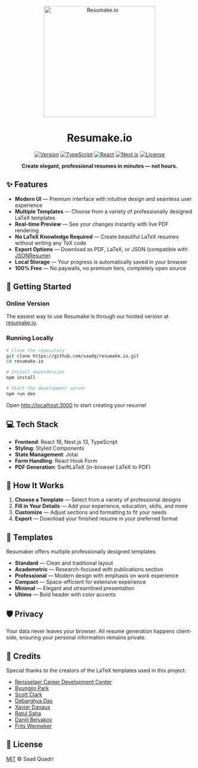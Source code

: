 <div align="center">

<img src="public/logo.svg" alt="Resumake.io" width="300px" height="auto" />

# Resumake.io

[![Version](https://img.shields.io/badge/version-3.0.0-blueviolet?style=for-the-badge)](https://github.com/saadq/resumake.io)
[![TypeScript](https://img.shields.io/badge/TypeScript-4.9.5-blue?style=for-the-badge&logo=typescript)](https://www.typescriptlang.org/)
[![React](https://img.shields.io/badge/React-18.2.0-61dafb?style=for-the-badge&logo=react)](https://reactjs.org/)
[![Next.js](https://img.shields.io/badge/Next.js-13.4.12-black?style=for-the-badge&logo=next.js)](https://nextjs.org/)
[![License](https://img.shields.io/badge/license-MIT-green?style=for-the-badge)](LICENSE)

**Create elegant, professional resumes in minutes — not hours.**

</div>

## ✨ Features

- **Modern UI** — Premium interface with intuitive design and seamless user experience
- **Multiple Templates** — Choose from a variety of professionally designed LaTeX templates
- **Real-time Preview** — See your changes instantly with live PDF rendering
- **No LaTeX Knowledge Required** — Create beautiful LaTeX resumes without writing any TeX code
- **Export Options** — Download as PDF, LaTeX, or JSON (compatible with [JSONResume](https://jsonresume.org))
- **Local Storage** — Your progress is automatically saved in your browser
- **100% Free** — No paywalls, no premium tiers, completely open source

## 🚀 Getting Started

### Online Version

The easiest way to use Resumake is through our hosted version at [resumake.io](https://resumake.io).

### Running Locally

```bash
# Clone the repository
git clone https://github.com/saadq/resumake.io.git
cd resumake.io

# Install dependencies
npm install

# Start the development server
npm run dev
```

Open [http://localhost:3000](http://localhost:3000) to start creating your resume!

## 💻 Tech Stack

- **Frontend**: React 18, Next.js 13, TypeScript
- **Styling**: Styled Components
- **State Management**: Jotai
- **Form Handling**: React Hook Form
- **PDF Generation**: SwiftLaTeX (in-browser LaTeX to PDF)

## 📝 How It Works

1. **Choose a Template** — Select from a variety of professional designs
2. **Fill in Your Details** — Add your experience, education, skills, and more
3. **Customize** — Adjust sections and formatting to fit your needs
4. **Export** — Download your finished resume in your preferred format

## 🎨 Templates

Resumaker offers multiple professionally designed templates:

- **Standard** — Clean and traditional layout
- **Academetric** — Research-focused with publications section
- **Professional** — Modern design with emphasis on work experience
- **Compact** — Space-efficient for extensive experience
- **Minimal** — Elegant and streamlined presentation
- **Ultimo** — Bold header with color accents

## 🛡️ Privacy

Your data never leaves your browser. All resume generation happens client-side, ensuring your personal information remains private.

## 👏 Credits

Special thanks to the creators of the LaTeX templates used in this project:

- [Rensselaer Career Development Center](https://www.rpi.edu/dept/arc/training/latex/resumes/)
- [Byungjin Park](https://github.com/posquit0)
- [Scott Clark](https://github.com/sc932)
- [Debarghya Das](https://github.com/deedy)
- [Xavier Danaux](https://github.com/xdanaux)
- [Ratul Saha](https://github.com/RatulSaha)
- [Daniil Belyakov](https://github.com/dnl-blkv)
- [Frits Wenneker](https://www.overleaf.com/latex/templates/your-new-cv/xqzhcmqkqrtw)

## 📄 License

[MIT](LICENSE) © Saad Quadri
